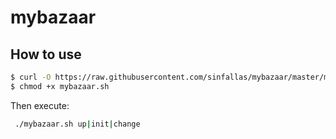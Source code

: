 mybazaar
========




## How to use

```bash
$ curl -O https://raw.githubusercontent.com/sinfallas/mybazaar/master/mybazaar.sh
$ chmod +x mybazaar.sh
```
Then execute:

```bash
 ./mybazaar.sh up|init|change
```
